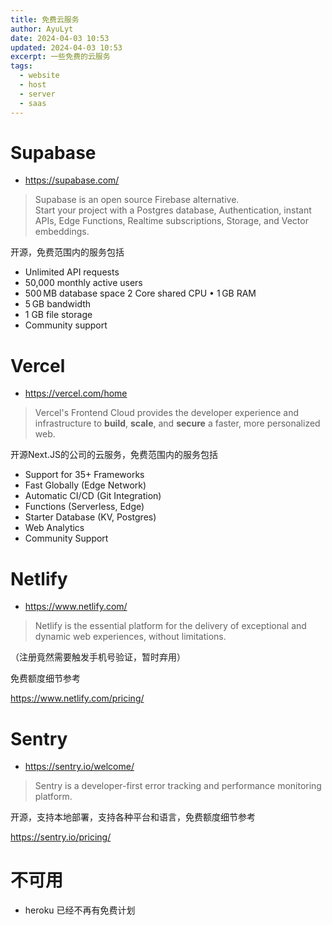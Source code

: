 ```yaml
---
title: 免费云服务
author: AyuLyt
date: 2024-04-03 10:53
updated: 2024-04-03 10:53
excerpt: 一些免费的云服务
tags:
  - website
  - host
  - server
  - saas
---
```

# Supabase

- https://supabase.com/

> Supabase is an open source Firebase alternative.  
   Start your project with a Postgres database, Authentication, instant APIs, Edge Functions, Realtime subscriptions, Storage, and Vector embeddings.


开源，免费范围内的服务包括

- Unlimited API requests
- 50,000 monthly active users
- 500 MB database space
    2 Core shared CPU • 1 GB RAM
- 5 GB bandwidth
- 1 GB file storage
- Community support

# Vercel

- https://vercel.com/home

> Vercel's Frontend Cloud provides the developer experience and infrastructure to **build**, **scale**, and **secure** a faster, more personalized web.

开源Next.JS的公司的云服务，免费范围内的服务包括

- Support for 35+ Frameworks
- Fast Globally (Edge Network)
- Automatic CI/CD (Git Integration)
- Functions (Serverless, Edge)
- Starter Database (KV, Postgres)
- Web Analytics
- Community Support

# Netlify

- https://www.netlify.com/

> Netlify is the essential platform for the delivery of exceptional and dynamic web experiences, without limitations.

（注册竟然需要触发手机号验证，暂时弃用）

免费额度细节参考

https://www.netlify.com/pricing/

# Sentry

- https://sentry.io/welcome/

> Sentry is a developer-first error tracking and performance monitoring platform.

开源，支持本地部署，支持各种平台和语言，免费额度细节参考

https://sentry.io/pricing/


# 不可用

- heroku 已经不再有免费计划